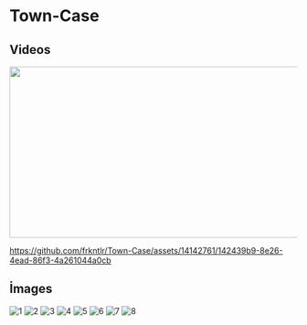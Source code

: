# Town-Case
## Videos
[<img src="https://img.youtube.com/vi/j8Nf4z01M_I/hqdefault.jpg" width="600" height="300"
/>](https://www.youtube.com/embed/j8Nf4z01M_I)

https://github.com/frkntlr/Town-Case/assets/14142761/142439b9-8e26-4ead-86f3-4a261044a0cb
## İmages
![1](https://github.com/frkntlr/Town-Case/assets/14142761/85081103-53ff-4104-88e8-6ab0b58dbaa5)
![2](https://github.com/frkntlr/Town-Case/assets/14142761/34491455-96be-43a0-a70b-e1ba678243e9)
![3](https://github.com/frkntlr/Town-Case/assets/14142761/39cb23c7-e32c-405a-9d28-723873904030)
![4](https://github.com/frkntlr/Town-Case/assets/14142761/23bad0f8-19ec-43f0-90d9-8bb5e325c381)
![5](https://github.com/frkntlr/Town-Case/assets/14142761/6071fee3-a27c-46c3-bbe6-8178c7ec66a9)
![6](https://github.com/frkntlr/Town-Case/assets/14142761/2cfcc7e5-60a2-48fb-816b-92dcba6e663a)
![7](https://github.com/frkntlr/Town-Case/assets/14142761/138e7e59-3593-421b-b335-437b77e4ffba)
![8](https://github.com/frkntlr/Town-Case/assets/14142761/ac9b1cf7-e63a-4e8b-9807-a8584463b24d)
